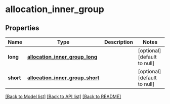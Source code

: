 # allocation_inner_group
## Properties

| Name | Type | Description | Notes |
|------------ | ------------- | ------------- | -------------|
| **long** | [**allocation_inner_group_long**](allocation_inner_group_long.md) |  | [optional] [default to null] |
| **short** | [**allocation_inner_group_short**](allocation_inner_group_short.md) |  | [optional] [default to null] |

[[Back to Model list]](../README.md#documentation-for-models) [[Back to API list]](../README.md#documentation-for-api-endpoints) [[Back to README]](../README.md)

